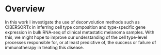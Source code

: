 # Overview

In this work I investigate the use of deconvolution methods such as CIBERSORTx in inferring cell type composition and type-specific gene expression in bulk RNA-seq of clinical metastatic melanoma samples. With this, we might hope to improve our understanding of the cell type-level processes responsible for, or at least predictive of, the success or failure of immunotherapy in treating this disease. 
